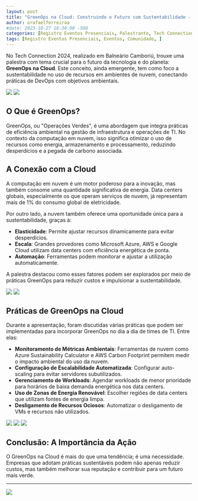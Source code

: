 ```yaml
---
layout: post
title: "GreenOps na Cloud: Construindo o Futuro com Sustentabilidade - Tech Connection Balneário Camburiú 2024"
author: orafaelferreiraa
#date: 2023-10-27 18:30:00 -500
categories: [Registro Eventos Presenciais, Palestrante, Tech Connection Balneário Camburiú]
tags: [Registro Eventos Presenciais, Eventos, Comunidade, ]
---
```


No Tech Connection 2024, realizado em Balneário Camboriú, trouxe uma palestra com tema crucial para o futuro da tecnologia e do planeta: **GreenOps na Cloud**. Este conceito, ainda emergente, tem como foco a sustentabilidade no uso de recursos em ambientes de nuvem, conectando práticas de DevOps com objetivos ambientais.

![](https://stoblobcertificados011.blob.core.windows.net/imagens-blog/posts/tc.bc/00.jpg)
![](https://stoblobcertificados011.blob.core.windows.net/imagens-blog/posts/tc.bc/1.jpg)

## O Que é GreenOps?

GreenOps, ou "Operações Verdes", é uma abordagem que integra práticas de eficiência ambiental na gestão de infraestrutura e operações de TI. No contexto da computação em nuvem, isso significa otimizar o uso de recursos como energia, armazenamento e processamento, reduzindo desperdícios e a pegada de carbono associada.

## A Conexão com a Cloud

A computação em nuvem é um motor poderoso para a inovação, mas também consome uma quantidade significativa de energia. Data centers globais, especialmente os que operam serviços de nuvem, já representam mais de 1% do consumo global de eletricidade.

Por outro lado, a nuvem também oferece uma oportunidade única para a sustentabilidade, graças à:
- **Elasticidade**: Permite ajustar recursos dinamicamente para evitar desperdícios.
- **Escala**: Grandes provedores como Microsoft Azure, AWS e Google Cloud utilizam data centers com eficiência energética de ponta.
- **Automação**: Ferramentas podem monitorar e ajustar a utilização automaticamente.

A palestra destacou como esses fatores podem ser explorados por meio de práticas GreenOps para reduzir custos e impulsionar a sustentabilidade.

![](https://stoblobcertificados011.blob.core.windows.net/imagens-blog/posts/tc.bc/2.jpg)
![](https://stoblobcertificados011.blob.core.windows.net/imagens-blog/posts/tc.bc/3.jpg)

## Práticas de GreenOps na Cloud

Durante a apresentação, foram discutidas várias práticas que podem ser implementadas para incorporar GreenOps no dia a dia de times de TI. Entre elas:

- **Monitoramento de Métricas Ambientais**: Ferramentas de nuvem como Azure Sustainability Calculator e AWS Carbon Footprint permitem medir o impacto ambiental do uso da nuvem.
- **Configuração de Escalabilidade Automatizada**: Configurar auto-scaling para evitar servidores subutilizados.
- **Gerenciamento de Workloads**: Agendar workloads de menor prioridade para horários de baixa demanda energética nos data centers.
- **Uso de Zonas de Energia Renovável**: Escolher regiões de data centers que utilizam fontes de energia limpa.
- **Desligamento de Recursos Ociosos**: Automatizar o desligamento de VMs e recursos não utilizados.

![](https://stoblobcertificados011.blob.core.windows.net/imagens-blog/posts/tc.bc/4.jpg)
![](https://stoblobcertificados011.blob.core.windows.net/imagens-blog/posts/tc.bc/5.jpg)
![](https://stoblobcertificados011.blob.core.windows.net/imagens-blog/posts/tc.bc/6.jpg)

## Conclusão: A Importância da Ação

O GreenOps na Cloud é mais do que uma tendência; é uma necessidade. Empresas que adotam práticas sustentáveis podem não apenas reduzir custos, mas também melhorar sua reputação e contribuir para um futuro mais verde. 

---

![](https://stoblobcertificados011.blob.core.windows.net/imagens-blog/posts/Logo2.png)
